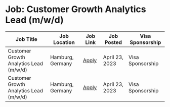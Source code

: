 # Job: Customer Growth Analytics Lead (m/w/d)

| Job Title | Job Location | Job Link | Job Posted | Visa Sponsorship |
| --- | --- | --- | --- | --- |
| Customer Growth Analytics Lead (m/w/d) | Hamburg, Germany | [Apply](https://picnic.app/careers/jobs/5007353/strategy--amp--analytics/hamburg-hamburg-germany/customer-growth-analytics-lead--m-w-d-) | April 23, 2023 | Visa Sponsorship |
| Customer Growth Analytics Lead (m/w/d) | Hamburg, Germany | [Apply](https://picnic.app/careers/jobs/5007353/strategy--amp--analytics/hamburg-hamburg-germany/customer-growth-analytics-lead--m-w-d-) | April 23, 2023 | Visa Sponsorship |
